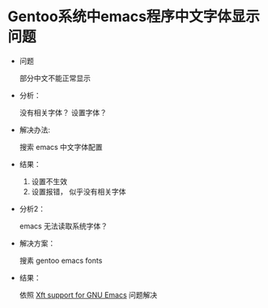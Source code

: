 

# Gentoo系统中emacs程序中文字体显示问题

-   问题

    部分中文不能正常显示

-   分析：

    没有相关字体？ 设置字体？

-   解决办法:

    搜索 emacs 中文字体配置

-   结果：

    1.  设置不生效
    2.  设置报错， 似乎没有相关字体

-   分析2：

    emacs 无法读取系统字体？

-   解决方案：

    搜素 gentoo emacs fonts

-   结果：

    依照 [Xft support for GNU Emacs](https://wiki.gentoo.org/wiki/Xft_support_for_GNU_Emacs)
    问题解决


